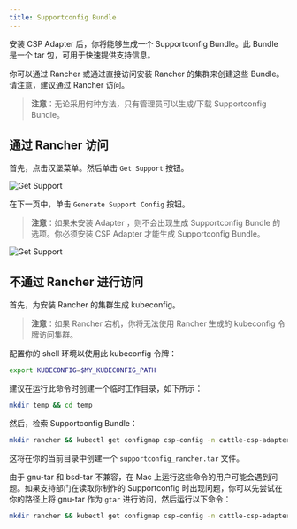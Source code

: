 ```yaml
---
title: Supportconfig Bundle
---
```


安装 CSP Adapter 后，你将能够生成一个 Supportconfig Bundle。此 Bundle 是一个 tar 包，可用于快速提供支持信息。

你可以通过 Rancher 或通过直接访问安装 Rancher 的集群来创建这些 Bundle。请注意，建议通过 Rancher 访问。

> **注意**：无论采用何种方法，只有管理员可以生成/下载 Supportconfig Bundle。

## 通过 Rancher 访问

首先，点击汉堡菜单。然后单击 `Get Support` 按钮。

![Get Support](/img/support-help.png)

在下一页中，单击 `Generate Support Config` 按钮。

> **注意**：如果未安装 Adapter ，则不会出现生成 Supportconfig Bundle 的选项。你必须安装 CSP Adapter 才能生成 Supportconfig Bundle。

![Get Support](/img/generate-support-config.png)

## 不通过 Rancher 进行访问

首先，为安装 Rancher 的集群生成 kubeconfig。

> **注意**：如果 Rancher 宕机，你将无法使用 Rancher 生成的 kubeconfig 令牌访问集群。

配置你的 shell 环境以使用此 kubeconfig 令牌：

```bash
export KUBECONFIG=$MY_KUBECONFIG_PATH
```

建议在运行此命令时创建一个临时工作目录，如下所示：

```bash
mkdir temp && cd temp
```

然后，检索 Supportconfig Bundle：

```bash
mkdir rancher && kubectl get configmap csp-config -n cattle-csp-adapter-system -o=jsonpath='{.data.data}' >> rancher/config.json && tar -c -f supportconfig_rancher.tar rancher && rm -rf rancher
```

这将在你的当前目录中创建一个 `supportconfig_rancher.tar` 文件。

由于 gnu-tar 和 bsd-tar 不兼容，在 Mac 上运行这些命令的用户可能会遇到问题。如果支持部门在读取你制作的 Supportconfig 时出现问题，你可以先尝试在你的路径上将 gnu-tar 作为 `gtar` 进行访问，然后运行以下命令：

```bash
mkdir rancher && kubectl get configmap csp-config -n cattle-csp-adapter-system -o=jsonpath='{.data.data}' >> rancher/config.json && gtar -c -f supportconfig_rancher.tar rancher && rm -rf rancher
```
